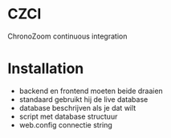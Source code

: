 # CZCI
ChronoZoom continuous integration  

# Installation

- backend en frontend moeten beide draaien
- standaard gebruikt hij de live database
- database beschrijven als je dat wilt
- script met database structuur
- web.config connectie string
